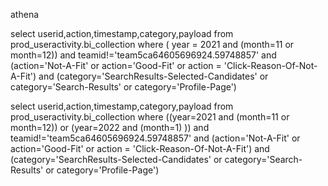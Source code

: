 athena


select userid,action,timestamp,category,payload
from prod_useractivity.bi_collection
where ( year = 2021 and (month=11 or month=12))
and teamid!='team5ca64605696924.59748857'
and (action='Not-A-Fit'  or action='Good-Fit' or action = 'Click-Reason-Of-Not-A-Fit')
and (category='SearchResults-Selected-Candidates' or category='Search-Results' or category='Profile-Page')


select userid,action,timestamp,category,payload
from prod_useractivity.bi_collection
where ((year=2021 and (month=11 or month=12)) or (year=2022 and (month=1) ))
and teamid!='team5ca64605696924.59748857'
and (action='Not-A-Fit'  or action='Good-Fit' or action = 'Click-Reason-Of-Not-A-Fit')
and (category='SearchResults-Selected-Candidates' or category='Search-Results' or category='Profile-Page')